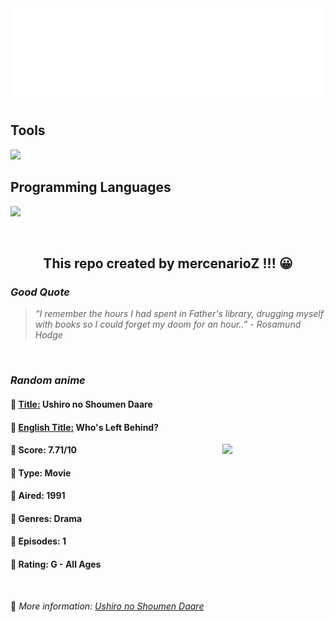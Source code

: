 
<img src="svg/nai.svg" />

<p>
  <h2>Tools</h2>
  <a href="https://skillicons.dev">
    <img src="https://skillicons.dev/icons?i=git,bash,vim,ubuntu,tensorflow,pytorch,docker,raspberrypi" />
  </a>

  <br />

  <h2>Programming Languages</h2>

  <a href="https://skillicons.dev">
    <img src="https://skillicons.dev/icons?i=python,c,cpp" />
  </a>
</p>

<br />

<h2 align="center">This repo created by mercenarioZ !!! 😀</h2>
<h3><i>Good Quote</i></h3>

<blockquote>
<i>
“I remember the hours I had spent in Father's library, drugging myself with books so I could forget my doom for an hour..” - Rosamund Hodge
</i>
</blockquote>

<br />

<h3><i>Random anime</i></h3>

<h4>
  <strong>🥭 <u>Title:</u></strong> Ushiro no Shoumen Daare
</h4>

<h4>🌿 <u>English Title:</u> Who's Left Behind?</h4>

<img align="right" width="165" src=https://cdn.myanimelist.net/images/anime/1693/133896.jpg />

<h4>🌱 Score: 7.71/10</h4>

<h4>🌲 Type: Movie</h4>

<h4>🌴 Aired: 1991</h4>

<h4>🌵 Genres: Drama</h4>

<h4>🥑 Episodes: 1</h4>

<h4>🍏 Rating: G - All Ages</h4>

<br />

🍂 *More information: [Ushiro no Shoumen Daare](https://myanimelist.net/anime/2753/Ushiro_no_Shoumen_Daare)*
    